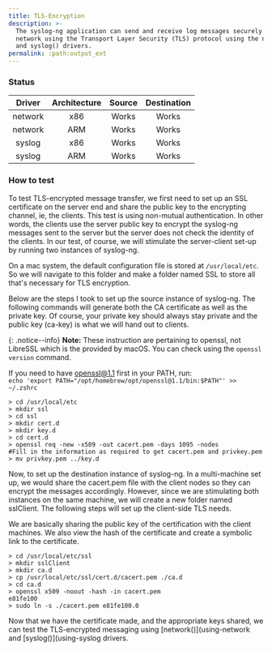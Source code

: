 ```yaml
---
title: TLS-Encryption
description: >-
  The syslog-ng application can send and receive log messages securely over the
  network using the Transport Layer Security (TLS) protocol using the network()
  and syslog() drivers.
permalink: :path:output_ext
---
```


### Status

|  Driver | Architecture | Source | Destination |
| :-----: | :----------: | :----: | :---------: |
| network |      x86     |  Works |    Works    |
| network |      ARM     |  Works |    Works    |
|  syslog |      x86     |  Works |    Works    |
|  syslog |      ARM     |  Works |    Works    |

### How to test

To test TLS-encrypted message transfer, we first need to set up an SSL certificate on the server end and share the public key to the encrypting channel, ie, the clients. This test is using non-mutual authentication. In other words, the clients use the server public key to encrypt the syslog-ng messages sent to the server but the server does not check the identity of the clients. In our test, of course, we will stimulate the server-client set-up by running two instances of syslog-ng.

On a mac system, the default configuration file is stored at `/usr/local/etc`. So we will navigate to this folder and make a folder named SSL to store all that's necessary for TLS encryption.&#x20;

Below are the steps I took to set up the source instance of syslog-ng. The following commands will generate both the CA certificate as well as the private key. Of course, your private key should always stay private and the public key (ca-key) is what we will hand out to clients.

{: .notice--info}
**Note:**
These instruction are pertaining to openssl, not LibreSSL which is the provided by macOS. You can check using the `openssl version` command.

If you need to have openssl@1.1 first in your PATH, run:\
`echo 'export PATH="/opt/homebrew/opt/openssl@1.1/bin:$PATH"' >> ~/.zshrc`

```shell
> cd /usr/local/etc
> mkdir ssl
> cd ssl
> mkdir cert.d
> mkdir key.d
> cd cert.d
> openssl req -new -x509 -out cacert.pem -days 1095 -nodes
#Fill in the information as required to get cacert.pem and privkey.pem
> mv privkey.pem ../key.d
```

Now, to set up the destination instance of syslog-ng. In a multi-machine set up, we would share the cacert.pem file with the client nodes so they can encrypt the messages accordingly. However, since we are stimulating both instances on the same machine, we will create a new folder named sslClient. The following steps will set up the client-side TLS needs.

We are basically sharing the public key of the certification with the client machines. We also view the hash of the certificate and create a symbolic link to the certificate.

```shell
> cd /usr/local/etc/ssl
> mkdir sslClient
> mkdir ca.d
> cp /usr/local/etc/ssl/cert.d/cacert.pem ./ca.d
> cd ca.d
> openssl x509 -noout -hash -in cacert.pem
e81fe100
> sudo ln -s ./cacert.pem e81fe100.0
```

Now that we have the certificate made, and the appropriate keys shared, we can test the TLS-encrypted messaging using [network()](using-network and [syslog()](using-syslog drivers.
